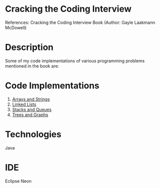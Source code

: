 # Cracking the Coding Interview
References: Cracking the Coding Interview Book (Author: Gayle Laakmann McDowell)

# Description

Some of my code implementations of various programming problems mentioned in the book are:

# Code Implementations
1. [Arrays and Strings](https://github.com/agrawal-priyank/cracking-the-coding-interview/tree/master/src/ArraysAndStrings)
2. [Linked Lists](https://github.com/agrawal-priyank/cracking-the-coding-interview/tree/master/src/LinkedLists)
3. [Stacks and Queues](https://github.com/agrawal-priyank/cracking-the-coding-interview/tree/master/src/StacksAndQueues)
4. [Trees and Graphs](https://github.com/agrawal-priyank/cracking-the-coding-interview/tree/master/src/TreesAndGraphs)

# Technologies

Java

# IDE

Eclipse Neon
